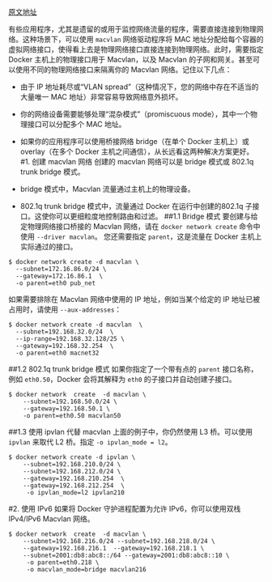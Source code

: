 [原文地址](https://docs.docker.com/network/macvlan/)

有些应用程序，尤其是遗留的或用于监控网络流量的程序，需要直接连接到物理网络。这种场景下，可以使用 `macvlan` 网络驱动程序将 MAC 地址分配给每个容器的虚拟网络接口，使得看上去是物理网络接口直接连接到物理网络。此时，需要指定 Docker 主机上的物理接口用于 Macvlan，以及 Macvlan 的子网和网关。甚至可以使用不同的物理网络接口来隔离你的 Macvlan 网络。记住以下几点：

- 由于 IP 地址耗尽或“VLAN spread”（这种情况下，您的网络中存在不适当的大量唯一 MAC 地址）非常容易导致网络意外损坏。
- 你的网络设备需要能够处理“混杂模式”（promiscuous mode），其中一个物理接口可以分配多个 MAC 地址。
- 如果你的应用程序可以使用桥接网络 bridge（在单个 Docker 主机上）或 overlay（在多个 Docker 主机之间通信），从长远看这两种解决方案更好。
#1. 创建 macvlan 网络
创建的 macvlan 网络可以是 bridge 模式或 802.1q trunk bridge 模式。

- bridge 模式中，Macvlan 流量通过主机上的物理设备。
- 802.1q trunk bridge 模式中，流量通过 Docker 在运行中创建的802.1q 子接口。这使你可以更细粒度地控制路由和过滤。
##1.1 Bridge 模式
要创建与给定物理网络接口桥接的 Macvlan 网络，请在 `docker network create` 命令中使用 `--driver macvlan`。 您还需要指定 `parent`，这是流量在 Docker 主机上实际通过的接口。
```
$ docker network create -d macvlan \
  --subnet=172.16.86.0/24 \
  --gateway=172.16.86.1  \
  -o parent=eth0 pub_net
```
如果需要排除在 Macvlan 网络中使用的 IP 地址，例如当某个给定的 IP 地址已被占用时，请使用 `--aux-addresses`：
```
$ docker network create -d macvlan  \
  --subnet=192.168.32.0/24  \
  --ip-range=192.168.32.128/25 \
  --gateway=192.168.32.254  \
  -o parent=eth0 macnet32
```
##1.2 802.1q trunk bridge 模式
如果你指定了一个带有点的 `parent` 接口名称，例如 `eth0.50`，Docker 会将其解释为 `eth0` 的子接口并自动创建子接口。
```
$ docker network  create  -d macvlan \
    --subnet=192.168.50.0/24 \
    --gateway=192.168.50.1 \
    -o parent=eth0.50 macvlan50
```
##1.3 使用 ipvlan 代替 macvlan
上面的例子中，你仍然使用 L3 桥。可以使用 `ipvlan` 来取代 L2 桥。指定 `-o ipvlan_mode = l2`。
```
$ docker network create -d ipvlan \
    --subnet=192.168.210.0/24 \
    --subnet=192.168.212.0/24 \
    --gateway=192.168.210.254  \
    --gateway=192.168.212.254  \
     -o ipvlan_mode=l2 ipvlan210
```
#2. 使用 IPv6
如果将 Docker 守护进程配置为允许 IPv6，你可以使用双栈 IPv4/IPv6 Macvlan 网络。
```
$ docker network  create  -d macvlan \
    --subnet=192.168.216.0/24 --subnet=192.168.218.0/24 \
    --gateway=192.168.216.1  --gateway=192.168.218.1 \
    --subnet=2001:db8:abc8::/64 --gateway=2001:db8:abc8::10 \
     -o parent=eth0.218 \
     -o macvlan_mode=bridge macvlan216
```